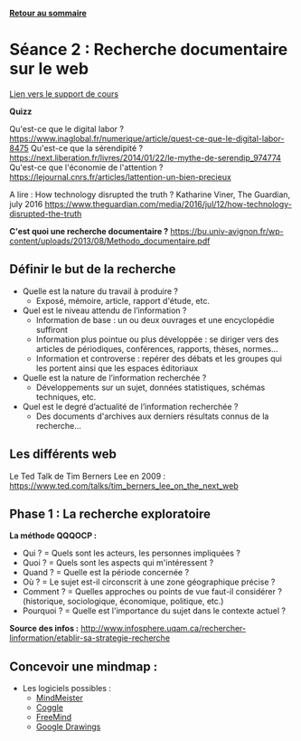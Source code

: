**[Retour au sommaire](README.md)**

# Séance 2 : Recherche documentaire sur le web

[Lien vers le support de cours](https://docs.google.com/presentation/d/1y6CnCoP53vn3OCxcqpLZ7cmfabKGX3E_fLc2zkVgPIc/edit#slide=id.g2d337df5f9_1_127)

**Quizz**

Qu'est-ce que le digital labor ? https://www.inaglobal.fr/numerique/article/quest-ce-que-le-digital-labor-8475
Qu'est-ce que la sérendipité ? https://next.liberation.fr/livres/2014/01/22/le-mythe-de-serendip_974774
Qu'est-ce que l'économie de l'attention ? https://lejournal.cnrs.fr/articles/lattention-un-bien-precieux

A lire : How technology disrupted the truth ? Katharine Viner, The Guardian, july 2016 https://www.theguardian.com/media/2016/jul/12/how-technology-disrupted-the-truth

**C'est quoi une recherche documentaire ?**
https://bu.univ-avignon.fr/wp-content/uploads/2013/08/Methodo_documentaire.pdf

## Définir le but de la recherche
- Quelle est la nature du travail à produire ?
  - Exposé, mémoire, article, rapport d'étude, etc.
- Quel est le niveau attendu de l’information ?
  - Information de base : un ou deux ouvrages et une encyclopédie suffiront
  - Information plus pointue ou plus développée : se diriger vers des articles de périodiques, conférences, rapports, thèses, normes… 
  - Information et controverse : repérer des débats et les groupes qui les portent ainsi que les espaces éditoriaux 
- Quelle est la nature de l’information recherchée ?
  - Développements sur un sujet, données statistiques, schémas techniques, etc. 
- Quel est le degré d’actualité de l’information recherchée ?
  - Des documents d'archives aux derniers résultats connus de la recherche...

## Les différents web
Le Ted Talk de Tim Berners Lee en 2009 : https://www.ted.com/talks/tim_berners_lee_on_the_next_web

## Phase 1 : La recherche exploratoire 

**La méthode QQQOCP :** 
- Qui ? = Quels sont les acteurs, les personnes impliquées ? 
- Quoi ? = Quels sont les aspects qui m'intéressent ? 
- Quand ? = Quelle est la période concernée ? 
- Où ? = Le sujet est-il circonscrit à une zone géographique précise ? 
- Comment ? = Quelles approches ou points de vue faut-il considérer ? (historique, sociologique, économique, politique, etc.) 
- Pourquoi ? = Quelle est l'importance du sujet dans le contexte actuel ?

**Source des infos :** http://www.infosphere.uqam.ca/rechercher-linformation/etablir-sa-strategie-recherche

## Concevoir une mindmap :
- Les logiciels possibles :
  - [MindMeister](https://www.mindmeister.com/fr)
  - [Coggle](https://coggle.it/)
  - [FreeMind](http://freemind.sourceforge.net/wiki/index.php/Download)
  - [Google Drawings](https://docs.google.com/drawings/)
